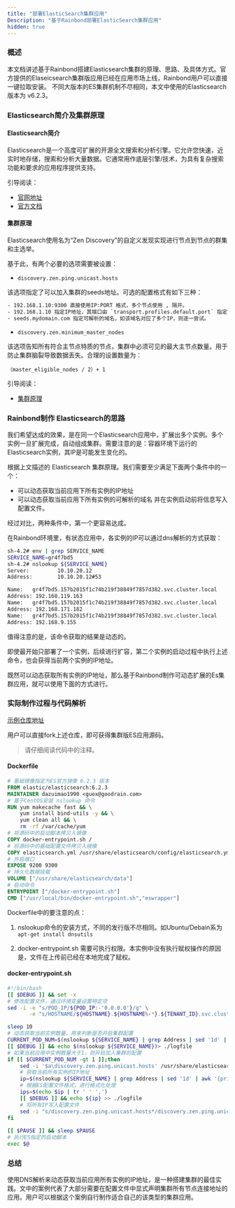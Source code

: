 ```yaml
---
title: "部署ElasticSearch集群应用"
Description: "基于Rainbond部署ElasticSearch集群应用"
hidden: true
---
```


<div id="toc"></div>

### 概述

本文档讲述基于Rainbond搭建Elasticsearch集群的原理、思路、及具体方式。官方提供的Elaseicsearch集群版应用已经在应用市场上线，Rainbond用户可以直接一键拉取安装。
不同大版本的ES集群机制不尽相同，本文中使用的Elasticsearch版本为 v6.2.3。

### Elasticsearch简介及集群原理

#### Elasticsearch简介

Elasticsearch是一个高度可扩展的开源全文搜索和分析引擎。它允许您快速，近实时地存储，搜索和分析大量数据。它通常用作底层引擎/技术，为具有复杂搜索功能和要求的应用程序提供支持。

引导阅读：

- [官网地址](https://www.elastic.co/cn/) 
- [官方文档](https://www.elastic.co/guide/index.html)

#### 集群原理

Elasticsearch使用名为“Zen Discovery”的自定义发现实现进行节点到节点的群集和主选举。

基于此，有两个必要的选项需要被设置：



- `discovery.zen.ping.unicast.hosts` 

该选项指定了可以加入集群的seeds地址。可选的配置格式有如下三种：
```bash
- 192.168.1.10:9300 直接使用IP:PORT 格式，多个节点使用 , 隔开。
- 192.168.1.10 指定IP地址，其端口由 `transport.profiles.default.port` 指定，如无设置，则由 `transport.tcp.port` 指定。 多个节点使用 , 隔开。
- seeds.mydomain.com 指定可解析的域名，如该域名对应了多个IP，则逐一尝试。
```

- `discovery.zen.minimum_master_nodes`

该选项告知所有符合主节点特质的节点，集群中必须可见的最大主节点数量。用于防止集群脑裂导致数据丢失。合理的设置数量为：

`（master_eligible_nodes / 2）+ 1`

引导阅读：

- [集群原理](https://www.elastic.co/guide/en/elasticsearch/reference/6.2/discovery-settings.html)

### Rainbond制作 Elasticsearch的思路

我们希望达成的效果，是在同一个Elasticsearch应用中，扩展出多个实例。多个实例一旦扩展完成，自动组成集群。需要注意的是：容器环境下运行的Elasticsearch实例，其IP是可能发生变化的。

根据上文描述的 Elasticsearch 集群原理。我们需要至少满足下面两个条件中的一个：
- 可以动态获取当前应用下所有实例的IP地址
- 可以动态获取当前应用下所有实例的可解析的域名
并在实例启动前将信息写入配置文件。

经过对比，两种条件中，第一个更容易达成。

在Rainbond环境里，有状态应用中，各实例的IP可以通过dns解析的方式获取：

```bash
sh-4.2# env | grep SERVICE_NAME
SERVICE_NAME=gr4f7bd5
sh-4.2# nslookup ${SERVICE_NAME}
Server:         10.10.20.12
Address:        10.10.20.12#53

Name:   gr4f7bd5.157b2015f1c74b219f38849f7857d382.svc.cluster.local
Address: 192.168.119.163
Name:   gr4f7bd5.157b2015f1c74b219f38849f7857d382.svc.cluster.local
Address: 192.168.171.182
Name:   gr4f7bd5.157b2015f1c74b219f38849f7857d382.svc.cluster.local
Address: 192.168.9.155
```

值得注意的是，该命令获取的结果是动态的。

即使最开始只部署了一个实例，后续进行扩容，第二个实例的启动过程中执行上述命令，也会获得当前两个实例的IP地址。

既然可以动态获取所有实例的IP地址，那么基于Rainbond制作可动态扩展的Es集群应用，就可以使用下面的方式进行。

### 实际制作过程与代码解析

[示例仓库地址](https://github.com/goodrain-apps/docker-elasticsearch-cluster)

用户可以直接fork上述仓库，即可获得集群版ES应用源码。

> 请仔细阅读代码中的注释。


#### Dockerfile

```dockerfile
# 基础镜像指定为ES官方镜像 6.2.3 版本
FROM elastic/elasticsearch:6.2.3
MAINTAINER dazuimao1990 <guox@goodrain.com>
# 基于CentOS安装 nslookup 命令
RUN yum makecache fast && \
    yum install bind-utils -y && \
    yum clean all && \
    rm -rf /var/cache/yum
# 将源码中的启动脚本拷贝入镜像
COPY docker-entrypoint.sh /
# 将源码中的基础配置文件拷贝入镜像
COPY elasticsearch.yml /usr/share/elasticsearch/config/elasticsearch.yml
# 开启端口
EXPOSE 9200 9300
# 持久化数据挂载
VOLUME ["/usr/share/elasticsearch/data"]
# 启动命令
ENTRYPOINT ["/docker-entrypoint.sh"]
CMD ["/usr/local/bin/docker-entrypoint.sh","eswrapper"]
```


Dockerfile中的要注意的点：

1. nslookup命令的安装方式，不同的发行版不尽相同。如Ubuntu/Debain系为 `apt-get install dnsutils`

2. docker-entrypoint.sh 需要可执行权限。本实例中没有执行赋权操作的原因是，文件在上传前已经在本地完成了赋权。


#### docker-entrypoint.sh

```bash
#!/bin/bash
[[ $DEBUG ]] && set -x 
# 修改配置文件，通过环境变量设置特定项
sed -i -e "s/POD_IP/${POD_IP:-'0.0.0.0'}/g" \
       -e "s/HOSTNAME/${HOSTNAME}.${HOSTNAME%-*}.${TENANT_ID}.svc.cluster.local./g" /usr/share/elasticsearch/config/elasticsearch.yml

sleep 10
# 动态获取当前实例数量，用来判断是否开启集群配置
CURRENT_POD_NUM=$(nslookup ${SERVICE_NAME} | grep Address | sed '1d' | awk '{print $2}' | wc -l)
[[ $DEBUG ]] && echo $(nslookup ${SERVICE_NAME})> ./logfile
# 如果当前应用中实例数量大于1，则开启加入集群的配置
if [[ $CURRENT_POD_NUM -gt 1 ]];then
    sed -i '$a\discovery.zen.ping.unicast.hosts' /usr/share/elasticsearch/config/elasticsearch.yml
    # 获取当前所有实例的IP地址
    ip=$(nslookup ${SERVICE_NAME} | grep Address | sed '1d' | awk '{print $2}')
    # 根据ES配置文件格式，进行格式化处理
    ips=$(echo $ip | tr ' ' ',')
    [[ $DEBUG ]] && echo ${ip} >> ./logfile
    # 将所有IP写入配置文件
    sed -i "s/discovery.zen.ping.unicast.hosts*/discovery.zen.ping.unicast.hosts: [${ips}]/g" /usr/share/elasticsearch/config/elasticsearch.yml
fi
    
[[ $PAUSE ]] && sleep $PAUSE
# 执行ES指定的启动脚本
exec $@
```

### 总结

使用DNS解析来动态获取当前应用所有实例的IP地址，是一种搭建集群的最佳实践。文中的案例代表了大部分需要在配置文件中显式声明集群所有节点连接地址的应用。用户可以根据这个案例自行制作适合自己的该类型的集群应用。